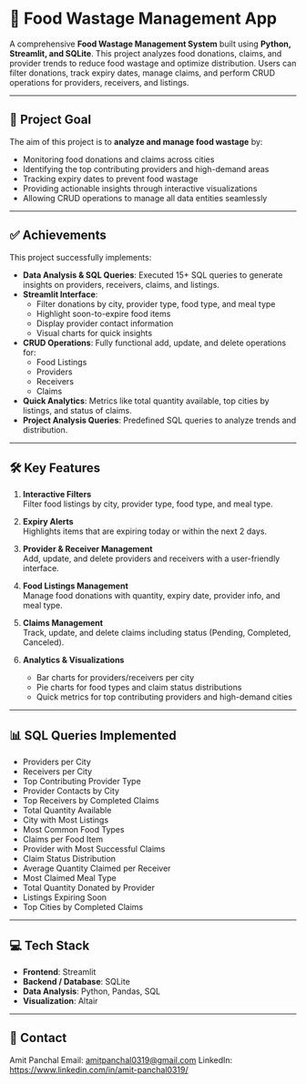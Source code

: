 # 🥗 Food Wastage Management App

A comprehensive **Food Wastage Management System** built using **Python, Streamlit, and SQLite**. This project analyzes food donations, claims, and provider trends to reduce food wastage and optimize distribution. Users can filter donations, track expiry dates, manage claims, and perform CRUD operations for providers, receivers, and listings.  

---

## 🎯 Project Goal

The aim of this project is to **analyze and manage food wastage** by:  

- Monitoring food donations and claims across cities  
- Identifying the top contributing providers and high-demand areas  
- Tracking expiry dates to prevent food wastage  
- Providing actionable insights through interactive visualizations  
- Allowing CRUD operations to manage all data entities seamlessly  

---

## ✅ Achievements

This project successfully implements:  

- **Data Analysis & SQL Queries**: Executed 15+ SQL queries to generate insights on providers, receivers, claims, and listings.  
- **Streamlit Interface**:  
  - Filter donations by city, provider type, food type, and meal type  
  - Highlight soon-to-expire food items  
  - Display provider contact information  
  - Visual charts for quick insights  
- **CRUD Operations**: Fully functional add, update, and delete operations for:  
  - Food Listings  
  - Providers  
  - Receivers  
  - Claims  
- **Quick Analytics**: Metrics like total quantity available, top cities by listings, and status of claims.  
- **Project Analysis Queries**: Predefined SQL queries to analyze trends and distribution.  

---

## 🛠 Key Features

1. **Interactive Filters**  
   Filter food listings by city, provider type, food type, and meal type.  

2. **Expiry Alerts**  
   Highlights items that are expiring today or within the next 2 days.  

3. **Provider & Receiver Management**  
   Add, update, and delete providers and receivers with a user-friendly interface.  

4. **Food Listings Management**  
   Manage food donations with quantity, expiry date, provider info, and meal type.  

5. **Claims Management**  
   Track, update, and delete claims including status (Pending, Completed, Canceled).  

6. **Analytics & Visualizations**  
   - Bar charts for providers/receivers per city  
   - Pie charts for food types and claim status distributions  
   - Quick metrics for top contributing providers and high-demand cities  

---

## 📊 SQL Queries Implemented

- Providers per City  
- Receivers per City  
- Top Contributing Provider Type  
- Provider Contacts by City  
- Top Receivers by Completed Claims  
- Total Quantity Available  
- City with Most Listings  
- Most Common Food Types  
- Claims per Food Item  
- Provider with Most Successful Claims  
- Claim Status Distribution  
- Average Quantity Claimed per Receiver  
- Most Claimed Meal Type  
- Total Quantity Donated by Provider  
- Listings Expiring Soon  
- Top Cities by Completed Claims  

---

## 💻 Tech Stack

- **Frontend**: Streamlit  
- **Backend / Database**: SQLite  
- **Data Analysis**: Python, Pandas, SQL  
- **Visualization**: Altair  

---

## 📧 Contact
Amit Panchal
Email: amitpanchal0319@gmail.com
LinkedIn: https://www.linkedin.com/in/amit-panchal0319/
